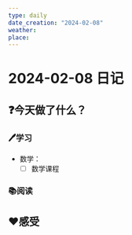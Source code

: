 ```yaml
---
type: daily
date_creation: "2024-02-08"
weather: 
place:
---
```

# 2024-02-08 日记

## ❓今天做了什么？
### 🖊学习
- 数学：
	- [ ] 数学课程      
### 📚阅读



## ❤感受



